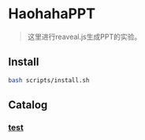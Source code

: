 # HaohahaPPT

> 这里进行reaveal.js生成PPT的实验。

## Install

```bash
bash scripts/install.sh
```

## Catalog

### [test](./pages/test/index.html)
